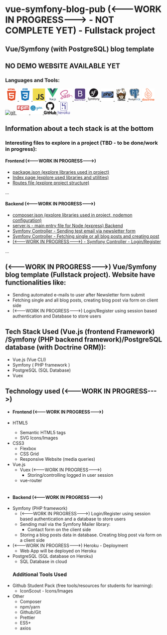 # vue-symfony-blog-pub (<---WORK IN PROGRESS---> - NOT COMPLETE YET) - Fullstack project

## Vue/Symfony (with PostgreSQL) blog template

## NO DEMO WEBSITE AVAILABLE YET

<h3 align="left">Languages and Tools:</h3>
 <a href="https://www.w3.org/html/" target="_blank"> <img src="https://raw.githubusercontent.com/devicons/devicon/d00d0969292a6569d45b06d3f350f463a0107b0d/icons/html5/html5-plain-wordmark.svg" alt="html5" width="40" height="40"/> </a>
 <a href="https://www.w3schools.com/css/" target="_blank"> <img src="https://raw.githubusercontent.com/devicons/devicon/d00d0969292a6569d45b06d3f350f463a0107b0d/icons/css3/css3-plain-wordmark.svg" alt="css3" width="40" height="40"/> </a>
 <a href="https://developer.mozilla.org/en-US/docs/Web/JavaScript" target="_blank"> <img src="https://raw.githubusercontent.com/devicons/devicon/d00d0969292a6569d45b06d3f350f463a0107b0d/icons/javascript/javascript-original.svg" alt="javascript" width="40" height="40"/> </a>
  <a href="https://vuejs.org/" target="_blank"> <img src="https://raw.githubusercontent.com/devicons/devicon/8df40cada730ae2020d6daf6d6c50f8a46927336/icons/vuejs/vuejs-original-wordmark.svg" alt="vuejs" width="40" height="40"/> </a>
 <a href="https://sass-lang.com" target="_blank"> <img src="https://raw.githubusercontent.com/devicons/devicon/d00d0969292a6569d45b06d3f350f463a0107b0d/icons/sass/sass-original.svg" alt="sass" width="40" height="40"/> </a>
 <a href="https://getbootstrap.com" target="_blank"> <img src="https://raw.githubusercontent.com/devicons/devicon/d00d0969292a6569d45b06d3f350f463a0107b0d/icons/bootstrap/bootstrap-plain-wordmark.svg" alt="bootstrap" width="40" height="40"/> </a>
   <a href="https://symfony.com/" target="_blank"> <img src="https://raw.githubusercontent.com/devicons/devicon/8df40cada730ae2020d6daf6d6c50f8a46927336/icons/symfony/symfony-original-wordmark.svg" alt="symfony" width="40" height="40"/> </a>
   <a href="https://www.php.net/" target="_blank"> <img src="https://raw.githubusercontent.com/devicons/devicon/8df40cada730ae2020d6daf6d6c50f8a46927336/icons/php/php-original.svg" alt="php" width="40" height="40"/> </a>
   <a href="https://getcomposer.org/" target="_blank"> <img src="https://raw.githubusercontent.com/devicons/devicon/8df40cada730ae2020d6daf6d6c50f8a46927336/icons/composer/composer-original.svg" alt="composer" width="40" height="40"/> </a>
   <a href="https://www.postgresql.org/" target="_blank"> <img src="https://raw.githubusercontent.com/devicons/devicon/8df40cada730ae2020d6daf6d6c50f8a46927336/icons/postgresql/postgresql-original-wordmark.svg" alt="composer" width="40" height="40"/> </a>
   <a href="https://www.doctrine-project.org/" target="_blank"> <img src="https://raw.githubusercontent.com/devicons/devicon/8df40cada730ae2020d6daf6d6c50f8a46927336/icons/doctrine/doctrine-line-wordmark.svg" alt="doctrine" width="40" height="40"/> </a>
 <a href="https://git-scm.com/" target="_blank"> <img src="https://www.vectorlogo.zone/logos/git-scm/git-scm-icon.svg" alt="git" width="40" height="40"/> </a>
 <a href="https://www.npmjs.com/" target="_blank"> <img src="https://raw.githubusercontent.com/devicons/devicon/d00d0969292a6569d45b06d3f350f463a0107b0d/icons/npm/npm-original-wordmark.svg" alt="npm" width="40" height="40"/> </a>
 <a href="https://yarnpkg.com/" target="_blank"> <img src="https://raw.githubusercontent.com/devicons/devicon/d00d0969292a6569d45b06d3f350f463a0107b0d/icons/yarn/yarn-original-wordmark.svg" alt="yarn" width="40" height="40"/> </a>
 <a href="https://github.com/" target="_blank"> <img src="https://raw.githubusercontent.com/devicons/devicon/d00d0969292a6569d45b06d3f350f463a0107b0d/icons/github/github-original-wordmark.svg" alt="github" width="40" height="40"/> </a>
     <a href="https://www.heroku.com/" target="_blank"> <img src="https://raw.githubusercontent.com/devicons/devicon/8df40cada730ae2020d6daf6d6c50f8a46927336/icons/heroku/heroku-original-wordmark.svg" alt="heroku" width="40" height="40"/> </a>

## Information about a tech stack is at the bottom

### Interesting files to explore in a project (TBD - to be done/work in progress):

#### Frontend (<---WORK IN PROGRESS--->)

- [package.json (explore libraries used in project)](https://github.com/awiaderny/vue-symfony-blog-pub/blob/main/client/package.json)
- [Index page (explore used libraries and utilities)](https://github.com/awiaderny/vue-symfony-blog-pub/blob/main/client/src/main.js)
- [Routes file (explore project structure)](https://github.com/awiaderny/vue-symfony-blog-pub/blob/main/client/src/router/index.js)

...

#### Backend (<---WORK IN PROGRESS--->)

- [composer.json (explore libraries used in project, nodemon configuration)](https://github.com/awiaderny/vue-symfony-blog-pub/blob/main/composer.json)
- [server.js - main entry file for Node (express) Backend](https://github.com/awiaderny/ecommerce-public/blob/master/server.js)
- [Symfony Controller - Sending test email via newsletter form](https://github.com/awiaderny/vue-symfony-blog-pub/blob/main/src/Controller/NewsletterController.php)
- [Symfony Controller - Fetching single or all blog posts and creating post](https://github.com/awiaderny/vue-symfony-blog-pub/blob/main/src/Controller/PostController.php)
- [(<---WORK IN PROGRESS--->) - Symfony Controller - Login/Register](https://github.com/awiaderny/vue-symfony-blog-pub/blob/main/src/Controller/PostController.php)

...

<section
  style={{
    fontSize: '1.2rem',
    marginBottom: '1.2em',
    lineHeight: '1.5',
  }}
>
  <p style={{ fontSize: '1.2rem', marginBottom: '1.2em' }}>
    <h1>
     (<---WORK IN PROGRESS--->) Vue/Symfony blog template (Fullstack project). Website have functionalities
     like:
    </h1>
    <ul>
      <li>Sending automated e-mails to user after Newsletter form submit</li>
      <li>Fetching single and all blog posts, creating blog post via form on client side</li>
      <li>
        (<---WORK IN PROGRESS--->) Login/Register using session based authentication and
        Database to store users
      </li>
    </ul>
  </p>
  <h2>Tech Stack Used (Vue.js (frontend Framework) /Symfony (PHP backend framework)/PostgreSQL database (with Doctrine ORM)):</h2>
  <ul>
    <li>Vue.js (Vue CLI)</li>
    <li>Symfony ( PHP framework )</li>
    <li>PostgreSQL (SQL Database) </li>
    <li>Vuex</li>
  </ul>
  <h2>Technology used (<---WORK IN PROGRESS--->)</h2>
  <ul>
    <li>
      <h4>Frontend (<---WORK IN PROGRESS--->)</h4>
      <li>HTML5</li>
      <ul>
        <li>Semantic HTML5 tags</li>
        <li>SVG Icons/Images</li>
      </ul>
      <li>
        CSS3
        <ul>
          <li>Flexbox</li>
          <li>CSS Grid</li>
          <li>Responsive Website (media queries)</li>
        </ul>
      </li>
      <li>
        Vue.js
        <ul>
          <li>
            Vuex (<---WORK IN PROGRESS--->)
            <ul>
              <li>
                Storing/controlling logged in user session
              </li>
            </ul>
          </li>
          <li>vue-router</li>
        </ul>
      </li>
    </li>
    <br />
    <li>
      <h4>Backend (<---WORK IN PROGRESS--->)</h4>
      <li>
        Symfony (PHP framework)
        <ul>
          <li>
            (<---WORK IN PROGRESS--->) Login/Register using session based authentication
            and a database to store users
          </li>
          <li>
            Sending mail via the Symfony Mailer library:
            <ul>
              <li>Contact form on the client side</li>
            </ul>
          </li>
          <li>Storing a blog posts data in database. Creating blog post via form on a client side</li>
        </ul>
      </li>
      <li>
        (<---WORK IN PROGRESS--->) Heroku - Deployment
        <ul>
          <li>
            Web App will be deployed on Heroku
          </li>
        </ul>
      </li>
      <li>
        PostgreSQL (SQL database on Heroku)
        <ul>
          <li>SQL Database in cloud</li>
        </ul>
      </li>
    </li>
  </ul>
  <ul>
    <h3>Additional Tools Used</h3>
    <li>
      Github Student Pack (free tools/resources for students for
      learning):
      <ul>
        <li>IconScout - Icons/Images</li>
      </ul>
    </li>
    <li>
      Other
      <ul>
        <li>Composer</li>
        <li>npm/yarn</li>
        <li>Github/Git</li>
        <li>Prettier</li>
        <li>ES5+</li>
        <li>axios</li>
      </ul>
    </li>
  </ul>
</section>
